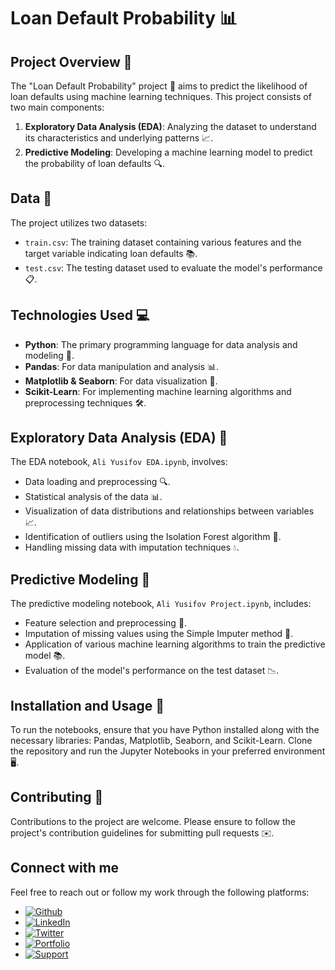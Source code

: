 # Loan Default Probability 📊

## Project Overview 🌟
The "Loan Default Probability" project 🏦 aims to predict the likelihood of loan defaults using machine learning techniques. This project consists of two main components:
1. **Exploratory Data Analysis (EDA)**: Analyzing the dataset to understand its characteristics and underlying patterns 📈.
2. **Predictive Modeling**: Developing a machine learning model to predict the probability of loan defaults 🔍.

## Data 📁
The project utilizes two datasets:
- `train.csv`: The training dataset containing various features and the target variable indicating loan defaults 📚.
- `test.csv`: The testing dataset used to evaluate the model's performance 📋.

## Technologies Used 💻
- **Python**: The primary programming language for data analysis and modeling 🐍.
- **Pandas**: For data manipulation and analysis 📊.
- **Matplotlib & Seaborn**: For data visualization 🎨.
- **Scikit-Learn**: For implementing machine learning algorithms and preprocessing techniques 🛠️.

## Exploratory Data Analysis (EDA) 🧐
The EDA notebook, `Ali Yusifov EDA.ipynb`, involves:
- Data loading and preprocessing 🔍.
- Statistical analysis of the data 📊.
- Visualization of data distributions and relationships between variables 📈.
- Identification of outliers using the Isolation Forest algorithm 🌳.
- Handling missing data with imputation techniques 💧.

## Predictive Modeling 🔮
The predictive modeling notebook, `Ali Yusifov Project.ipynb`, includes:
- Feature selection and preprocessing 🔧.
- Imputation of missing values using the Simple Imputer method 🔄.
- Application of various machine learning algorithms to train the predictive model 📚.
- Evaluation of the model's performance on the test dataset 📉.

## Installation and Usage 💾
To run the notebooks, ensure that you have Python installed along with the necessary libraries: Pandas, Matplotlib, Seaborn, and Scikit-Learn. Clone the repository and run the Jupyter Notebooks in your preferred environment 🖥️.

## Contributing 🤝
Contributions to the project are welcome. Please ensure to follow the project's contribution guidelines for submitting pull requests ✉️.

## Connect with me

Feel free to reach out or follow my work through the following platforms:

- [![Github](https://img.shields.io/badge/GitHub-100000?style=for-the-badge&logo=github&logoColor=white)](https://github.com/aliyusifov99)
- [![LinkedIn](https://img.shields.io/badge/LinkedIn-0077B5?style=for-the-badge&logo=linkedin&logoColor=white)](https://www.linkedin.com/in/ali-yusifov/)
- [![Twitter](https://img.shields.io/badge/Twitter-1DA1F2?style=for-the-badge&logo=twitter&logoColor=white)](https://twitter.com/aliyusifovpy)
- [![Portfolio](https://img.shields.io/badge/Personal_Website-4CAF50?style=for-the-badge&logo=google-earth&logoColor=white)](https://www.aliyusifovai.com/)
- [![Support](https://img.shields.io/badge/Buy_Me_A_Coffee-F7DF1E?style=for-the-badge&logo=buy-me-a-coffee&logoColor=black)](https://www.buymeacoffee.com/aliyusifov)


